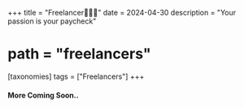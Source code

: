 +++
title = "Freelancer🧑🏼‍💻"
date = 2024-04-30
description = "Your passion is your paycheck"
# path = "freelancers"
[taxonomies] 
tags = ["Freelancers"]
+++

#### More Coming Soon..
